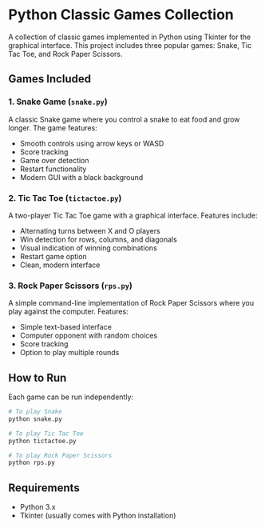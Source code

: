 # Python Classic Games Collection

A collection of classic games implemented in Python using Tkinter for the graphical interface. This project includes three popular games: Snake, Tic Tac Toe, and Rock Paper Scissors.

## Games Included

### 1. Snake Game (`snake.py`)
A classic Snake game where you control a snake to eat food and grow longer. The game features:
- Smooth controls using arrow keys or WASD
- Score tracking
- Game over detection
- Restart functionality
- Modern GUI with a black background

### 2. Tic Tac Toe (`tictactoe.py`)
A two-player Tic Tac Toe game with a graphical interface. Features include:
- Alternating turns between X and O players
- Win detection for rows, columns, and diagonals
- Visual indication of winning combinations
- Restart game option
- Clean, modern interface

### 3. Rock Paper Scissors (`rps.py`)
A simple command-line implementation of Rock Paper Scissors where you play against the computer. Features:
- Simple text-based interface
- Computer opponent with random choices
- Score tracking
- Option to play multiple rounds

## How to Run

Each game can be run independently:

```bash
# To play Snake
python snake.py

# To play Tic Tac Toe
python tictactoe.py

# To play Rock Paper Scissors
python rps.py
```

## Requirements

- Python 3.x
- Tkinter (usually comes with Python installation)

